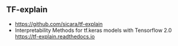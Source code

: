 ## TF-explain
* https://github.com/sicara/tf-explain
* Interpretability Methods for tf.keras models with Tensorflow 2.0 https://tf-explain.readthedocs.io